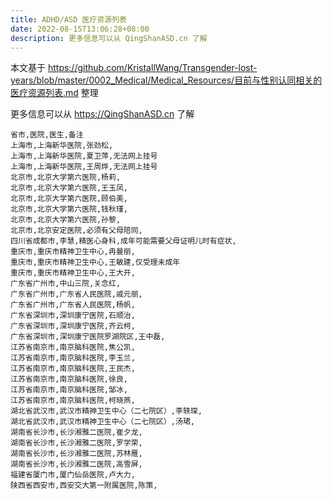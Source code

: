 ```yaml
---
title: ADHD/ASD 医疗资源列表
date: 2022-08-15T13:06:28+08:00
description: 更多信息可以从 QingShanASD.cn 了解
---
```


本文基于 <https://github.com/KristallWang/Transgender-lost-years/blob/master/0002_Medical/Medical_Resources/目前与性别认同相关的医疗资源列表.md> 整理

更多信息可以从 <https://QingShanASD.cn> 了解

```csv
省市,医院,医生,备注
上海市,上海新华医院,张劲松,
上海市,上海新华医院,夏卫萍,无法网上挂号
上海市,上海新华医院,王周烨,无法网上挂号
北京市,北京大学第六医院,杨莉,
北京市,北京大学第六医院,王玉凤,
北京市,北京大学第六医院,顾伯美,
北京市,北京大学第六医院,钱秋瑾,
北京市,北京大学第六医院,孙黎,
北京市,北京安定医院,必须有父母陪同,
四川省成都市,李慧,精医心身科,成年可能需要父母证明儿时有症状,
重庆市,重庆市精神卫生中心,冉曼丽,
重庆市,重庆市精神卫生中心,王敏建,仅受理未成年
重庆市,重庆市精神卫生中心,王大开,
广东省广州市,中山三院,关念红,
广东省广州市,广东省人民医院,戚元丽,
广东省广州市,广东省人民医院,杨帆,
广东省深圳市,深圳康宁医院,石顺治,
广东省深圳市,深圳康宁医院,齐云柯,
广东省深圳市,深圳康宁医院罗湖院区,王中磊,
江苏省南京市,南京脑科医院,焦公凯,
江苏省南京市,南京脑科医院,李玉兰,
江苏省南京市,南京脑科医院,王民杰,
江苏省南京市,南京脑科医院,徐良,
江苏省南京市,南京脑科医院,邹冰,
江苏省南京市,南京脑科医院,柯晓燕,
湖北省武汉市,武汉市精神卫生中心（二七院区）,李轶琛,
湖北省武汉市,武汉市精神卫生中心（二七院区）,汤珺,
湖南省长沙市,长沙湘雅二医院,崔夕龙,
湖南省长沙市,长沙湘雅二医院,罗学荣,
湖南省长沙市,长沙湘雅二医院,苏林雁,
湖南省长沙市,长沙湘雅二医院,高雪屏,
福建省厦门市,厦门仙岳医院,卢大力,
陕西省西安市,西安交大第一附属医院,陈策,
```

